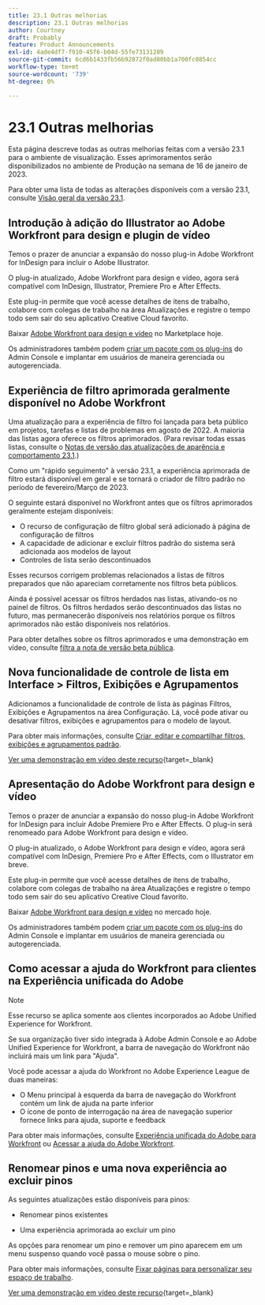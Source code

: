 ```yaml
---
title: 23.1 Outras melhorias
description: 23.1 Outras melhorias
author: Courtney
draft: Probably
feature: Product Announcements
exl-id: 4ade4df7-f910-45f6-b04d-55fe73131289
source-git-commit: 6cd6b1433fb56b92872f0ad80bb1a700fc0854cc
workflow-type: tm+mt
source-wordcount: '739'
ht-degree: 0%

---
```


# 23.1 Outras melhorias

Esta página descreve todas as outras melhorias feitas com a versão 23.1 para o ambiente de visualização. Esses aprimoramentos serão disponibilizados no ambiente de Produção na semana de 16 de janeiro de 2023.

Para obter uma lista de todas as alterações disponíveis com a versão 23.1, consulte [Visão geral da versão 23.1](/help/quicksilver/product-announcements/product-releases/23.1-release-activity/23-1-release-overview.md).

## Introdução à adição do Illustrator ao Adobe Workfront para design e plugin de vídeo

Temos o prazer de anunciar a expansão do nosso plug-in Adobe Workfront for InDesign para incluir o Adobe Illustrator.

O plug-in atualizado, Adobe Workfront para design e vídeo, agora será compatível com InDesign, Illustrator, Premiere Pro e After Effects.

Este plug-in permite que você acesse detalhes de itens de trabalho, colabore com colegas de trabalho na área Atualizações e registre o tempo todo sem sair do seu aplicativo Creative Cloud favorito.

Baixar [Adobe Workfront para design e vídeo](https://exchange.adobe.com/apps/cc/108938/adobe-workfront-for-design-and-video) no Marketplace hoje.

Os administradores também podem [criar um pacote com os plug-ins](https://helpx.adobe.com/in/enterprise/using/manage-extensions.html) do Admin Console e implantar em usuários de maneira gerenciada ou autogerenciada.

## Experiência de filtro aprimorada geralmente disponível no Adobe Workfront

Uma atualização para a experiência de filtro foi lançada para beta público em projetos, tarefas e listas de problemas em agosto de 2022. A maioria das listas agora oferece os filtros aprimorados. (Para revisar todas essas listas, consulte o [Notas de versão das atualizações de aparência e comportamento 23.1](/help/quicksilver/product-announcements/product-releases/23.1-release-activity/23-1-look-and-feel-updates.md).)

Como um &quot;rápido seguimento&quot; à versão 23.1, a experiência aprimorada de filtro estará disponível em geral e se tornará o criador de filtro padrão no período de fevereiro/Março de 2023.

O seguinte estará disponível no Workfront antes que os filtros aprimorados geralmente estejam disponíveis:

* O recurso de configuração de filtro global será adicionado à página de configuração de filtros
* A capacidade de adicionar e excluir filtros padrão do sistema será adicionada aos modelos de layout
* Controles de lista serão descontinuados

Esses recursos corrigem problemas relacionados a listas de filtros preparados que não apareciam corretamente nos filtros beta públicos.

Ainda é possível acessar os filtros herdados nas listas, ativando-os no painel de filtros. Os filtros herdados serão descontinuados das listas no futuro, mas permanecerão disponíveis nos relatórios porque os filtros aprimorados não estão disponíveis nos relatórios.

Para obter detalhes sobre os filtros aprimorados e uma demonstração em vídeo, consulte [filtra a nota de versão beta pública](/help/quicksilver/product-announcements/product-releases/22.4-release-activity/22-4-project-enhancements.md).

## Nova funcionalidade de controle de lista em Interface > Filtros, Exibições e Agrupamentos

Adicionamos a funcionalidade de controle de lista às páginas Filtros, Exibições e Agrupamentos na área Configuração. Lá, você pode ativar ou desativar filtros, exibições e agrupamentos para o modelo de layout.

Para obter mais informações, consulte [Criar, editar e compartilhar filtros, exibições e agrupamentos padrão](/help/quicksilver/administration-and-setup/set-up-workfront/configure-system-defaults/create-and-share-default-fvgs.md).

[Ver uma demonstração em vídeo deste recurso](https://video.tv.adobe.com/v/3412057/){target=_blank}

## Apresentação do Adobe Workfront para design e vídeo

Temos o prazer de anunciar a expansão do nosso plug-in Adobe Workfront for InDesign para incluir Adobe Premiere Pro e After Effects. O plug-in será renomeado para Adobe Workfront para design e vídeo.

O plug-in atualizado, o Adobe Workfront para design e vídeo, agora será compatível com InDesign, Premiere Pro e After Effects, com o Illustrator em breve.

Este plug-in permite que você acesse detalhes de itens de trabalho, colabore com colegas de trabalho na área Atualizações e registre o tempo todo sem sair do seu aplicativo Creative Cloud favorito.

Baixar [Adobe Workfront para design e vídeo](https://exchange.adobe.com/apps/cc/108938/adobe-workfront-for-design-and-video) no mercado hoje.

Os administradores também podem [criar um pacote com os plug-ins](https://helpx.adobe.com/in/enterprise/using/manage-extensions.html) do Admin Console e implantar em usuários de maneira gerenciada ou autogerenciada.

## Como acessar a ajuda do Workfront para clientes na Experiência unificada do Adobe

>[!NOTE]
>
>Esse recurso se aplica somente aos clientes incorporados ao Adobe Unified Experience for Workfront.

Se sua organização tiver sido integrada à Adobe Admin Console e ao Adobe Unified Experience for Workfront, a barra de navegação do Workfront não incluirá mais um link para &quot;Ajuda&quot;.

Você pode acessar a ajuda do Workfront no Adobe Experience League de duas maneiras:

* O Menu principal à esquerda da barra de navegação do Workfront contém um link de ajuda na parte inferior
* O ícone de ponto de interrogação na área de navegação superior fornece links para ajuda, suporte e feedback

Para obter mais informações, consulte [Experiência unificada do Adobe para Workfront](/help/quicksilver/workfront-basics/navigate-workfront/workfront-navigation/adobe-unified-experience.md) ou [Acessar a ajuda do Adobe Workfront](/help/quicksilver/workfront-basics/navigate-workfront/workfront-navigation/access-workfront-help.md).

## Renomear pinos e uma nova experiência ao excluir pinos

As seguintes atualizações estão disponíveis para pinos:

* Renomear pinos existentes

* Uma experiência aprimorada ao excluir um pino

As opções para renomear um pino e remover um pino aparecem em um menu suspenso quando você passa o mouse sobre o pino.

Para obter mais informações, consulte [Fixar páginas para personalizar seu espaço de trabalho](/help/quicksilver/workfront-basics/the-new-workfront-experience/pin-pages.md).

[Ver uma demonstração em vídeo deste recurso](https://video.tv.adobe.com/v/3412389/){target=_blank}
